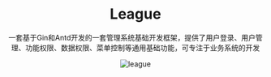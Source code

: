 <div>
<div align="center">
<h1>League</h1>
<p>一套基于Gin和Antd开发的一套管理系统基础开发框架，提供了用户登录、用户管理、功能权限、数据权限、菜单控制等通用基础功能，可专注于业务系统的开发</p>
  
![league](https://socialify.git.ci/jorben/league/image?description=1&descriptionEditable=Gin%2BAnt%20Design%E7%AE%A1%E7%90%86%E7%B3%BB%E7%BB%9F%E6%A1%86%E6%9E%B6%EF%BC%8C%E6%8F%90%E4%BE%9B%E4%BA%86%E7%94%A8%E6%88%B7%E7%99%BB%E5%BD%95%E3%80%81%E7%94%A8%E6%88%B7%E7%AE%A1%E7%90%86%E3%80%81%E5%8A%9F%E8%83%BD%E6%9D%83%E9%99%90%E3%80%81%E6%95%B0%E6%8D%AE%E6%9D%83%E9%99%90%E3%80%81%E8%8F%9C%E5%8D%95%E6%8E%A7%E5%88%B6%E7%AD%89%E9%80%9A%E7%94%A8%E5%9F%BA%E7%A1%80%E5%8A%9F%E8%83%BD%EF%BC%8C%E5%8F%AF%E4%B8%93%E6%B3%A8%E4%BA%8E%E4%B8%9A%E5%8A%A1%E7%B3%BB%E7%BB%9F%E7%9A%84%E5%BC%80%E5%8F%91&font=Bitter&forks=1&issues=1&language=1&name=1&owner=1&pattern=Signal&pulls=1&stargazers=1&theme=Light)
</div>
